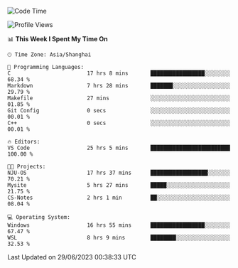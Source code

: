 <!--START_SECTION:waka-->
![Code Time](http://img.shields.io/badge/Code%20Time-1%2C028%20hrs%2046%20mins-blue)

![Profile Views](http://img.shields.io/badge/Profile%20Views-0-blue)

📊 **This Week I Spent My Time On** 

```text
🕑︎ Time Zone: Asia/Shanghai

💬 Programming Languages: 
C                        17 hrs 8 mins       █████████████████░░░░░░░░   68.34 % 
Markdown                 7 hrs 28 mins       ███████░░░░░░░░░░░░░░░░░░   29.79 % 
Makefile                 27 mins             ░░░░░░░░░░░░░░░░░░░░░░░░░   01.85 % 
Git Config               0 secs              ░░░░░░░░░░░░░░░░░░░░░░░░░   00.01 % 
C++                      0 secs              ░░░░░░░░░░░░░░░░░░░░░░░░░   00.01 % 

🔥 Editors: 
VS Code                  25 hrs 5 mins       █████████████████████████   100.00 % 

🐱‍💻 Projects: 
NJU-OS                   17 hrs 37 mins      ██████████████████░░░░░░░   70.21 % 
Mysite                   5 hrs 27 mins       █████░░░░░░░░░░░░░░░░░░░░   21.75 % 
CS-Notes                 2 hrs 1 min         ██░░░░░░░░░░░░░░░░░░░░░░░   08.04 % 

💻 Operating System: 
Windows                  16 hrs 55 mins      █████████████████░░░░░░░░   67.47 % 
WSL                      8 hrs 9 mins        ████████░░░░░░░░░░░░░░░░░   32.53 % 
```


 Last Updated on 29/06/2023 00:38:33 UTC
<!--END_SECTION:waka-->